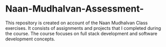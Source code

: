 # Naan-Mudhalvan-Assessment-

This repository is created on account of the Naan Mudhalvan Class exercises. It consists of assignments and projects that I completed during the course. The course focuses on full stack development and software development concepts.
